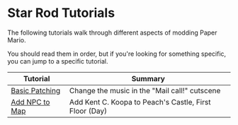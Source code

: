 # Star Rod Tutorials

The following tutorials walk through different aspects of modding Paper Mario.

You should read them in order, but if you're looking for something specific, you can jump to a specific tutorial.

<!-- For the summary, write what the tutorial leads to.  -->

| Tutorial                                                             | Summary |
|----------------------------------------------------------------------|---------|
| [Basic Patching](./1_Patching.md)                                    | Change the music in the "Mail call!" cutscene |
| [Add NPC to Map](./2_NPCS.md)                                        | Add Kent C. Koopa to Peach's Castle, First Floor (Day)  |

